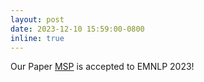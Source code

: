 ```yaml
---
layout: post
date: 2023-12-10 15:59:00-0800
inline: true
---
```


Our Paper <a href="https://aclanthology.org/2023.emnlp-main.769/" target="_blank">MSP</a> is accepted to EMNLP 2023!
